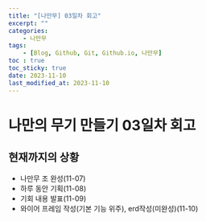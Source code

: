 ```yaml
---
title: "[나만무] 03일차 회고"
excerpt: ""
categories:
    - 나만무
tags:
    - [Blog, Github, Git, Github.io, 나만무]
toc : true
toc_sticky: true
date: 2023-11-10
last_modified_at: 2023-11-10
---
```

# 나만의 무기 만들기 03일차 회고

## 현재까지의 상황
- 나만무 조 완성(11-07)
- 하루 동안 기획(11-08)
- 기회 내용 발표(11-09)
- 와이어 프레임 작성(기본 기능 위주), erd작성(미완성)(11-10)

